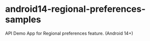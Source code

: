 # android14-regional-preferences-samples
API Demo App for Regional preferences feature. (Android 14+)
